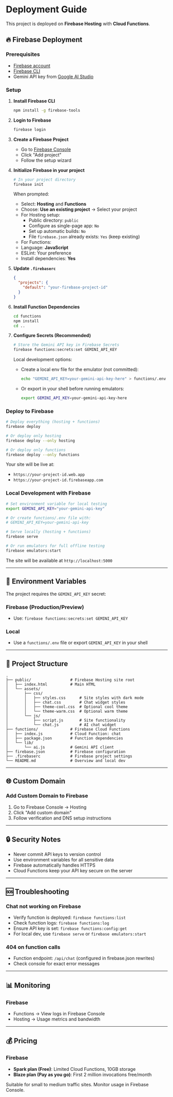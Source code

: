 # Deployment Guide

This project is deployed on **Firebase Hosting** with **Cloud Functions**.

## 🔥 Firebase Deployment

### Prerequisites
- [Firebase account](https://console.firebase.google.com/)
- [Firebase CLI](https://firebase.google.com/docs/cli)
- Gemini API key from [Google AI Studio](https://aistudio.google.com/app/apikey)

### Setup

1. **Install Firebase CLI**
   ```bash
   npm install -g firebase-tools
   ```

2. **Login to Firebase**
   ```bash
   firebase login
   ```

3. **Create a Firebase Project**
   - Go to [Firebase Console](https://console.firebase.google.com/)
   - Click "Add project"
   - Follow the setup wizard

4. **Initialize Firebase in your project**
   ```bash
   # In your project directory
   firebase init
   ```
   
    When prompted:
    - Select: **Hosting** and **Functions**
    - Choose: **Use an existing project** → Select your project
    - For Hosting setup:
       - Public directory: `public`
       - Configure as single-page app: `No`
       - Set up automatic builds: `No`
       - File `firebase.json` already exists: `Yes` (keep existing)
    - For Functions:
     - Language: **JavaScript**
     - ESLint: Your preference
     - Install dependencies: **Yes**

5. **Update `.firebaserc`**
   ```json
   {
     "projects": {
       "default": "your-firebase-project-id"
     }
   }
   ```

6. **Install Function Dependencies**
   ```bash
   cd functions
   npm install
   cd ..
   ```

7. **Configure Secrets (Recommended)**
    ```bash
    # Store the Gemini API key in Firebase Secrets
    firebase functions:secrets:set GEMINI_API_KEY
    ```

    Local development options:
    - Create a local env file for the emulator (not committed):
       ```bash
       echo "GEMINI_API_KEY=your-gemini-api-key-here" > functions/.env
       ```
    - Or export in your shell before running emulators:
       ```bash
       export GEMINI_API_KEY=your-gemini-api-key-here
       ```

### Deploy to Firebase

```bash
# Deploy everything (hosting + functions)
firebase deploy

# Or deploy only hosting
firebase deploy --only hosting

# Or deploy only functions
firebase deploy --only functions
```

Your site will be live at:
- `https://your-project-id.web.app`
- `https://your-project-id.firebaseapp.com`

### Local Development with Firebase

```bash
# Set environment variable for local testing
export GEMINI_API_KEY="your-gemini-api-key"

# Or create functions/.env file with:
# GEMINI_API_KEY=your-gemini-api-key

# Serve locally (hosting + functions)
firebase serve

# Or run emulators for full offline testing
firebase emulators:start
```

The site will be available at `http://localhost:5000`

---

## 🔧 Environment Variables

The project requires the `GEMINI_API_KEY` secret:

### Firebase (Production/Preview)
- Use: `firebase functions:secrets:set GEMINI_API_KEY`

### Local
- Use a `functions/.env` file or export `GEMINI_API_KEY` in your shell

---

## 📁 Project Structure

```
.
├── public/                 # Firebase Hosting site root
│   ├── index.html          # Main HTML
│   └── assets/
│       ├── css/
│       │   ├── styles.css      # Site styles with dark mode
│       │   ├── chat.css        # Chat widget styles
│       │   ├── theme-cool.css  # Optional cool theme
│       │   └── theme-warm.css  # Optional warm theme
│       └── js/
│           ├── script.js       # Site functionality
│           └── chat.js         # AI chat widget
├── functions/              # Firebase Cloud Functions
│   ├── index.js            # Cloud Function: chat
│   ├── package.json        # Function dependencies
│   └── lib/
│       └── ai.js           # Gemini API client
├── firebase.json           # Firebase configuration
├── .firebaserc             # Firebase project settings
└── README.md               # Overview and local dev
```

---

## 🌐 Custom Domain

### Add Custom Domain to Firebase
1. Go to Firebase Console → Hosting
2. Click "Add custom domain"
3. Follow verification and DNS setup instructions

---

## 🔒 Security Notes

- Never commit API keys to version control
- Use environment variables for all sensitive data
- Firebase automatically handles HTTPS
- Cloud Functions keep your API key secure on the server

---

## 🆘 Troubleshooting

### Chat not working on Firebase
- Verify function is deployed: `firebase functions:list`
- Check function logs: `firebase functions:log`
- Ensure API key is set: `firebase functions:config:get`
- For local dev, use `firebase serve` or `firebase emulators:start`

### 404 on function calls
- Function endpoint: `/api/chat` (configured in firebase.json rewrites)
- Check console for exact error messages

---

## 📊 Monitoring

### Firebase
- Functions → View logs in Firebase Console
- Hosting → Usage metrics and bandwidth

---

## 💰 Pricing

### Firebase
- **Spark plan (Free)**: Limited Cloud Functions, 10GB storage
- **Blaze plan (Pay as you go)**: First 2 million invocations free/month

Suitable for small to medium traffic sites. Monitor usage in Firebase Console.
